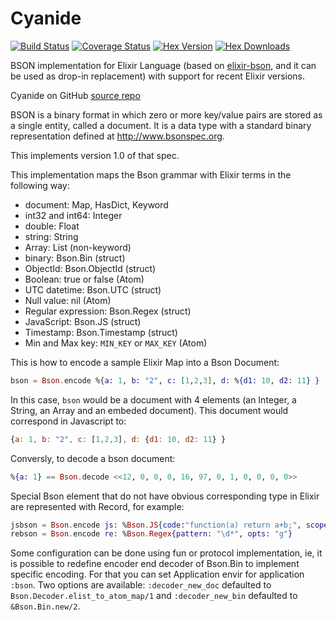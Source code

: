 Cyanide
=======
[![Build Status](https://travis-ci.org/ispirata/cyanide)](https://travis-ci.org/ispirata/cyanide)
[![Coverage Status](https://coveralls.io/repos/github/ispirata/cyanide/badge.svg?branch=master)](https://coveralls.io/github/ispirata/cyanide?branch=master)
[![Hex Version](https://img.shields.io/hexpm/v/cyanide.svg)](https://hex.pm/packages/cyanide)
[![Hex Downloads](https://img.shields.io/hexpm/dt/cyanide.svg)](https://hex.pm/packages/cyanide)

BSON implementation for Elixir Language (based on [elixir-bson](https://github.com/checkiz/elixir-bson), and it can be used as drop-in replacement) with support for recent Elixir versions.

Cyanide on GitHub [source repo](https://github.com/ispirata/cyanide)

BSON is a binary format in which zero or more key/value pairs are stored as a single entity, called a document. It is a data type with a standard binary representation defined at <http://www.bsonspec.org>.

This implements version 1.0 of that spec.

This implementation maps the Bson grammar with Elixir terms in the following way:

  - document: Map, HasDict, Keyword
  - int32 and int64: Integer
  - double: Float
  - string: String
  - Array: List (non-keyword)
  - binary: Bson.Bin (struct)
  - ObjectId: Bson.ObjectId (struct)
  - Boolean: true or false (Atom)
  - UTC datetime: Bson.UTC (struct)
  - Null value: nil (Atom)
  - Regular expression: Bson.Regex (struct)
  - JavaScript: Bson.JS (struct)
  - Timestamp: Bson.Timestamp (struct)
  - Min and Max key: `MIN_KEY` or `MAX_KEY` (Atom)

This is how to encode a sample Elixir Map into a Bson Document:

```elixir
bson = Bson.encode %{a: 1, b: "2", c: [1,2,3], d: %{d1: 10, d2: 11} }

```
In this case, `bson` would be a document with 4 elements (an Integer, a String, an Array and an embeded document). This document would correspond in Javascript to:
```javascript
{a: 1, b: "2", c: [1,2,3], d: {d1: 10, d2: 11} }
```

Conversly, to decode a bson document:
```elixir
%{a: 1} == Bson.decode <<12, 0, 0, 0, 16, 97, 0, 1, 0, 0, 0, 0>>
```

Special Bson element that do not have obvious corresponding type in Elixir are represented with Record, for example:

```elixir
jsbson = Bson.encode js: %Bson.JS{code:"function(a) return a+b;", scope: [b: 2]}
rebson = Bson.encode re: %Bson.Regex{pattern: "\d*", opts: "g"}
```

Some configuration can be done using fun or protocol implementation, ie, it is possible to redefine encoder end decoder of Bson.Bin to implement specific encoding. For that you can set Application envir for application `:bson`. Two options are available: `:decoder_new_doc` defaulted to `Bson.Decoder.elist_to_atom_map/1` and `:decoder_new_bin` defaulted to `&Bson.Bin.new/2`.
